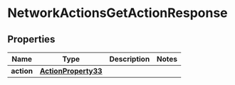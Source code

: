 

# NetworkActionsGetActionResponse


## Properties

| Name | Type | Description | Notes |
|------------ | ------------- | ------------- | -------------|
|**action** | [**ActionProperty33**](ActionProperty33.md) |  |  |




